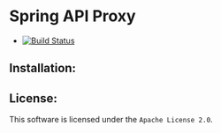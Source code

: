 Spring API Proxy
================

* [![Build Status](https://secure.travis-ci.org/skitazaki/spring-apiproxy.png?branch=master)](http://travis-ci.org/skitazaki/spring-apiproxy)

## Installation:

## License:
This software is licensed under the ``Apache License 2.0``.

